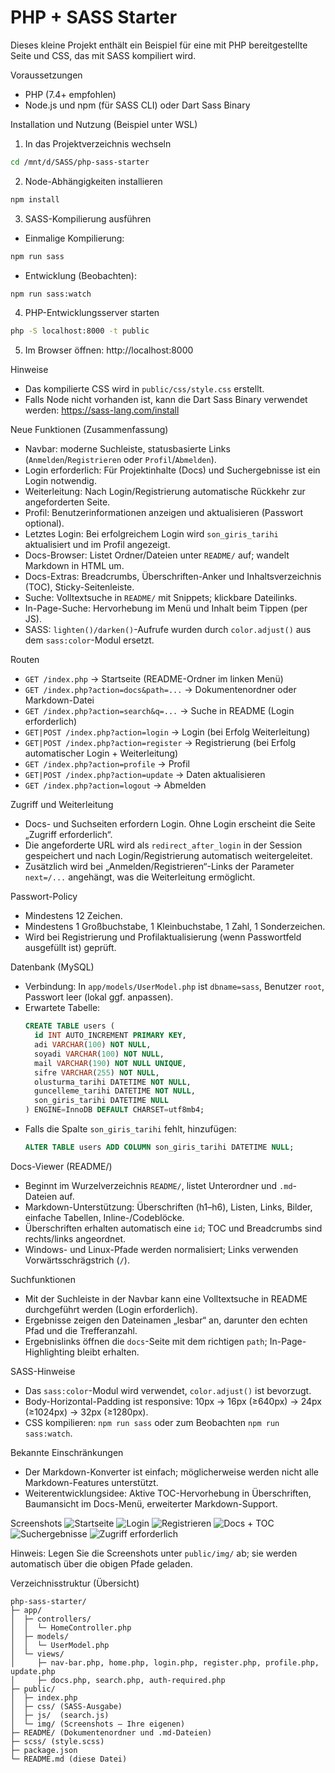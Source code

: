 <!-- filepath: d:\SASS\php-sass-starter\README.md -->

# PHP + SASS Starter

Dieses kleine Projekt enthält ein Beispiel für eine mit PHP bereitgestellte Seite und CSS, das mit SASS kompiliert wird.

Voraussetzungen

- PHP (7.4+ empfohlen)
- Node.js und npm (für SASS CLI) oder Dart Sass Binary

Installation und Nutzung (Beispiel unter WSL)

1. In das Projektverzeichnis wechseln

```bash
cd /mnt/d/SASS/php-sass-starter
```

2. Node-Abhängigkeiten installieren

```bash
npm install
```

3. SASS-Kompilierung ausführen

- Einmalige Kompilierung:

```bash
npm run sass
```

- Entwicklung (Beobachten):

```bash
npm run sass:watch
```

4. PHP-Entwicklungsserver starten

```bash
php -S localhost:8000 -t public
```

5. Im Browser öffnen: http://localhost:8000

Hinweise

- Das kompilierte CSS wird in `public/css/style.css` erstellt.
- Falls Node nicht vorhanden ist, kann die Dart Sass Binary verwendet werden: https://sass-lang.com/install

Neue Funktionen (Zusammenfassung)

- Navbar: moderne Suchleiste, statusbasierte Links (`Anmelden`/`Registrieren` oder `Profil`/`Abmelden`).
- Login erforderlich: Für Projektinhalte (Docs) und Suchergebnisse ist ein Login notwendig.
- Weiterleitung: Nach Login/Registrierung automatische Rückkehr zur angeforderten Seite.
- Profil: Benutzerinformationen anzeigen und aktualisieren (Passwort optional).
- Letztes Login: Bei erfolgreichem Login wird `son_giris_tarihi` aktualisiert und im Profil angezeigt.
- Docs-Browser: Listet Ordner/Dateien unter `README/` auf; wandelt Markdown in HTML um.
- Docs-Extras: Breadcrumbs, Überschriften-Anker und Inhaltsverzeichnis (TOC), Sticky-Seitenleiste.
- Suche: Volltextsuche in `README/` mit Snippets; klickbare Dateilinks.
- In-Page-Suche: Hervorhebung im Menü und Inhalt beim Tippen (per JS).
- SASS: `lighten()/darken()`-Aufrufe wurden durch `color.adjust()` aus dem `sass:color`-Modul ersetzt.

Routen

- `GET /index.php` → Startseite (README-Ordner im linken Menü)
- `GET /index.php?action=docs&path=...` → Dokumentenordner oder Markdown-Datei
- `GET /index.php?action=search&q=...` → Suche in README (Login erforderlich)
- `GET|POST /index.php?action=login` → Login (bei Erfolg Weiterleitung)
- `GET|POST /index.php?action=register` → Registrierung (bei Erfolg automatischer Login + Weiterleitung)
- `GET /index.php?action=profile` → Profil
- `GET|POST /index.php?action=update` → Daten aktualisieren
- `GET /index.php?action=logout` → Abmelden

Zugriff und Weiterleitung

- Docs- und Suchseiten erfordern Login. Ohne Login erscheint die Seite „Zugriff erforderlich“.
- Die angeforderte URL wird als `redirect_after_login` in der Session gespeichert und nach Login/Registrierung automatisch weitergeleitet.
- Zusätzlich wird bei „Anmelden/Registrieren“-Links der Parameter `next=/...` angehängt, was die Weiterleitung ermöglicht.

Passwort-Policy

- Mindestens 12 Zeichen.
- Mindestens 1 Großbuchstabe, 1 Kleinbuchstabe, 1 Zahl, 1 Sonderzeichen.
- Wird bei Registrierung und Profilaktualisierung (wenn Passwortfeld ausgefüllt ist) geprüft.

Datenbank (MySQL)

- Verbindung: In `app/models/UserModel.php` ist `dbname=sass`, Benutzer `root`, Passwort leer (lokal ggf. anpassen).
- Erwartete Tabelle:
  ```sql
  CREATE TABLE users (
    id INT AUTO_INCREMENT PRIMARY KEY,
    adi VARCHAR(100) NOT NULL,
    soyadi VARCHAR(100) NOT NULL,
    mail VARCHAR(190) NOT NULL UNIQUE,
    sifre VARCHAR(255) NOT NULL,
    olusturma_tarihi DATETIME NOT NULL,
    guncelleme_tarihi DATETIME NOT NULL,
    son_giris_tarihi DATETIME NULL
  ) ENGINE=InnoDB DEFAULT CHARSET=utf8mb4;
  ```
- Falls die Spalte `son_giris_tarihi` fehlt, hinzufügen:
  ```sql
  ALTER TABLE users ADD COLUMN son_giris_tarihi DATETIME NULL;
  ```

Docs-Viewer (README/)

- Beginnt im Wurzelverzeichnis `README/`, listet Unterordner und `.md`-Dateien auf.
- Markdown-Unterstützung: Überschriften (h1–h6), Listen, Links, Bilder, einfache Tabellen, Inline-/Codeblöcke.
- Überschriften erhalten automatisch eine `id`; TOC und Breadcrumbs sind rechts/links angeordnet.
- Windows- und Linux-Pfade werden normalisiert; Links verwenden Vorwärtsschrägstrich (`/`).

Suchfunktionen

- Mit der Suchleiste in der Navbar kann eine Volltextsuche in README durchgeführt werden (Login erforderlich).
- Ergebnisse zeigen den Dateinamen „lesbar“ an, darunter den echten Pfad und die Trefferanzahl.
- Ergebnislinks öffnen die `docs`-Seite mit dem richtigen `path`; In-Page-Highlighting bleibt erhalten.

SASS-Hinweise

- Das `sass:color`-Modul wird verwendet, `color.adjust()` ist bevorzugt.
- Body-Horizontal-Padding ist responsive: 10px → 16px (≥640px) → 24px (≥1024px) → 32px (≥1280px).
- CSS kompilieren: `npm run sass` oder zum Beobachten `npm run sass:watch`.

Bekannte Einschränkungen

- Der Markdown-Konverter ist einfach; möglicherweise werden nicht alle Markdown-Features unterstützt.
- Weiterentwicklungsidee: Aktive TOC-Hervorhebung in Überschriften, Baumansicht im Docs-Menü, erweiterter Markdown-Support.

Screenshots
![Startseite](public/img/home.png)
![Login](public/img/login.png)
![Registrieren](public/img/register.png)
![Docs + TOC](public/img/docs-toc.png)
![Suchergebnisse](public/img/search.png)
![Zugriff erforderlich](public/img/auth-required.png)

Hinweis: Legen Sie die Screenshots unter `public/img/` ab; sie werden automatisch über die obigen Pfade geladen.

Verzeichnisstruktur (Übersicht)

```
php-sass-starter/
├─ app/
│  ├─ controllers/
│  │  └─ HomeController.php
│  ├─ models/
│  │  └─ UserModel.php
│  └─ views/
│     ├─ nav-bar.php, home.php, login.php, register.php, profile.php, update.php
│     ├─ docs.php, search.php, auth-required.php
├─ public/
│  ├─ index.php
│  ├─ css/ (SASS-Ausgabe)
│  ├─ js/  (search.js)
│  └─ img/ (Screenshots — Ihre eigenen)
├─ README/ (Dokumentenordner und .md-Dateien)
├─ scss/ (style.scss)
├─ package.json
└─ README.md (diese Datei)
```
